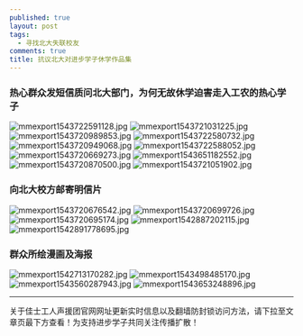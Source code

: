 ```yaml
---
published: true
layout: post
tags:
  - 寻找北大失联校友
comments: true
title: 抗议北大对进步学子休学作品集
---
```


### 热心群众发短信质问北大部门，为何无故休学迫害走入工农的热心学子

<img src="https://i.loli.net/2018/12/02/5c03d1541a15a.jpg" alt="mmexport1543722591128.jpg" title="mmexport1543722591128.jpg" />
<img src="https://i.loli.net/2018/12/02/5c03d15676b97.jpg" alt="mmexport1543721031225.jpg" title="mmexport1543721031225.jpg" />
<img src="https://i.loli.net/2018/12/02/5c03d156c4cfe.jpg" alt="mmexport1543720989853.jpg" title="mmexport1543720989853.jpg" />
<img src="https://i.loli.net/2018/12/02/5c03d15b02362.jpg" alt="mmexport1543722580732.jpg" title="mmexport1543722580732.jpg" />
<img src="https://i.loli.net/2018/12/02/5c03d15e70bd2.jpg" alt="mmexport1543720949068.jpg" title="mmexport1543720949068.jpg" />
<img src="https://i.loli.net/2018/12/02/5c03d165593d1.jpg" alt="mmexport1543722588052.jpg" title="mmexport1543722588052.jpg" />
<img src="https://i.loli.net/2018/12/02/5c03d0fd016c9.jpg" alt="mmexport1543720669273.jpg" title="mmexport1543720669273.jpg" />
<img src="https://i.loli.net/2018/12/02/5c03d0ffc2329.jpg" alt="mmexport1543651182552.jpg" title="mmexport1543651182552.jpg" />
<img src="https://i.loli.net/2018/12/02/5c03d14fd90a9.jpg" alt="mmexport1543720870500.jpg" title="mmexport1543720870500.jpg" />
<img src="https://i.loli.net/2018/12/02/5c03d153bec47.jpg" alt="mmexport1543721051902.jpg" title="mmexport1543721051902.jpg" />

### 向北大校方邮寄明信片
<img src="https://i.loli.net/2018/12/02/5c03d102094fe.jpg" alt="mmexport1543720676542.jpg" title="mmexport1543720676542.jpg" />
<img src="https://i.loli.net/2018/12/02/5c03d15d68814.jpg" alt="mmexport1543720699726.jpg" title="mmexport1543720699726.jpg" />
<img src="https://i.loli.net/2018/12/02/5c03d15f9a96e.jpg" alt="mmexport1543720695174.jpg" title="mmexport1543720695174.jpg" />
<img src="https://i.loli.net/2018/12/02/5c03b3086fadd.jpg" alt="mmexport1542887202115.jpg" title="mmexport1542887202115.jpg" />
<img src="https://i.loli.net/2018/12/02/5c03b308ef576.jpg" alt="mmexport1542891778695.jpg" title="mmexport1542891778695.jpg" />


### 群众所绘漫画及海报
<img src="https://i.loli.net/2018/12/02/5c03b303dccab.jpg" alt="mmexport1542713170282.jpg" title="mmexport1542713170282.jpg" />
<img src="https://i.loli.net/2018/12/02/5c03b31ff0fff.jpg" alt="mmexport1543498485170.jpg" title="mmexport1543498485170.jpg" />
<img src="https://i.loli.net/2018/12/02/5c03b323dc239.jpg" alt="mmexport1543560287943.jpg" title="mmexport1543560287943.jpg" />
<img src="https://i.loli.net/2018/12/02/5c03d0ff94a78.jpg" alt="mmexport1543653248896.jpg" title="mmexport1543653248896.jpg" />

---
关于佳士工人声援团官网网址更新实时信息以及翻墙防封锁访问方法，请下拉至文章页最下方查看！为支持进步学子共同关注传播扩散！
